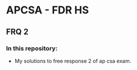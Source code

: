 # APCSA - FDR HS 
## FRQ 2

### In this repository:
  - My solutions to free response 2 of ap csa exam.
